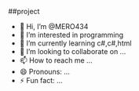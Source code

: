 ##project


- 👋 Hi, I’m @MERO434
- 👀 I’m interested in programming
- 🌱 I’m currently learning c#,c#,html
- 💞️ I’m looking to collaborate on ...
- 📫 How to reach me ...
- 😄 Pronouns: ...
- ⚡ Fun fact: ...

<!---
MERO434/MERO434 is a ✨ special ✨ repository because its `README.md` (this file) appears on your GitHub profile.
You can click the Preview link to take a look at your changes.
--->
